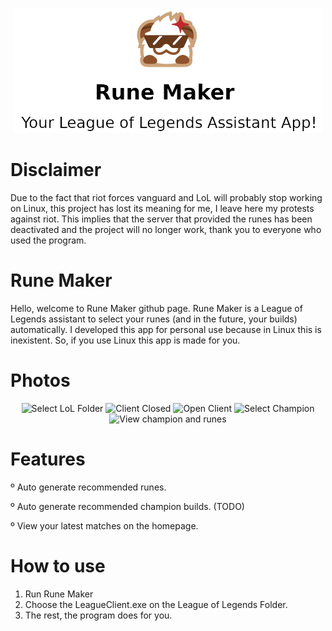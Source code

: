 <p align="center">
  <img src="https://raw.githubusercontent.com/duduisonfire/rune-maker/master/repo-logo.png" alt="Logo" height=200>
</p>

# Disclaimer
Due to the fact that riot forces vanguard and LoL will probably stop working on Linux, this project has lost its meaning for me, I leave here my protests against riot. This implies that the server that provided the runes has been deactivated and the project will no longer work, thank you to everyone who used the program.

# Rune Maker
Hello, welcome to Rune Maker github page. Rune Maker is a League of Legends assistant
to select your runes (and in the future, your builds) automatically. I developed this app for personal use because in Linux this is inexistent. 
So, if you use Linux this app is made for you.

# Photos
<p align="center">
  <img src="https://i.postimg.cc/VvncKGRs/Screenshot-from-2023-10-24-04-56-08.png" alt="Select LoL Folder" width=400>
  <img src="https://i.postimg.cc/tCGbsbqs/Screenshot-from-2023-10-24-04-56-02.png" alt="Client Closed" width=400>
  <img src="https://i.postimg.cc/Jny8k4Hk/4ad43d95-6784-4041-a2eb-a7fffbd3a32a.jpg" alt="Open Client" width=400>
  <img src="https://i.postimg.cc/nVDZVrJ8/Screenshot-from-2023-10-24-04-55-22.png" alt="Select Champion" width=400>
  <img src="https://i.postimg.cc/ZKPS3QnV/279866860-076fd1ba-1b23-46d1-b5da-770d2668309e.png" alt="View champion and runes" width=400>
</p>

# Features
º Auto generate recommended runes.

º Auto generate recommended champion builds. (TODO)

º View your latest matches on the homepage.

# How to use
1. Run Rune Maker
2. Choose the LeagueClient.exe on the League of Legends Folder.
3. The rest, the program does for you.
